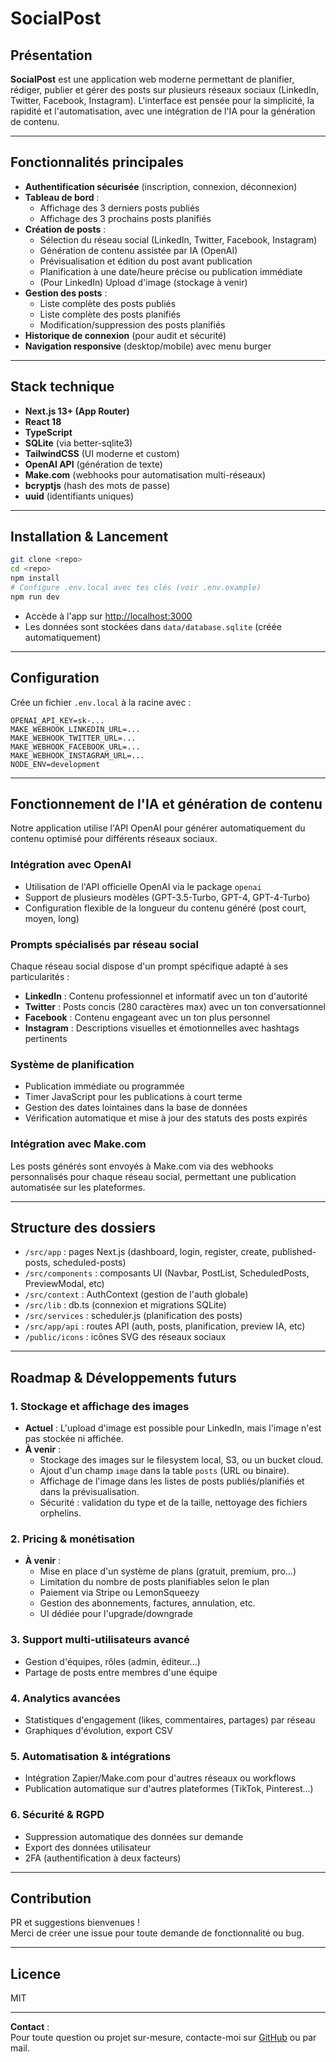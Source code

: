 # SocialPost

## Présentation

**SocialPost** est une application web moderne permettant de planifier, rédiger, publier et gérer des posts sur plusieurs réseaux sociaux (LinkedIn, Twitter, Facebook, Instagram). L'interface est pensée pour la simplicité, la rapidité et l'automatisation, avec une intégration de l'IA pour la génération de contenu.

---

## Fonctionnalités principales

- **Authentification sécurisée** (inscription, connexion, déconnexion)
- **Tableau de bord** :
  - Affichage des 3 derniers posts publiés
  - Affichage des 3 prochains posts planifiés
- **Création de posts** :
  - Sélection du réseau social (LinkedIn, Twitter, Facebook, Instagram)
  - Génération de contenu assistée par IA (OpenAI)
  - Prévisualisation et édition du post avant publication
  - Planification à une date/heure précise ou publication immédiate
  - (Pour LinkedIn) Upload d'image (stockage à venir)
- **Gestion des posts** :
  - Liste complète des posts publiés
  - Liste complète des posts planifiés
  - Modification/suppression des posts planifiés
- **Historique de connexion** (pour audit et sécurité)
- **Navigation responsive** (desktop/mobile) avec menu burger

---

## Stack technique

- **Next.js 13+ (App Router)**
- **React 18**
- **TypeScript**
- **SQLite** (via better-sqlite3)
- **TailwindCSS** (UI moderne et custom)
- **OpenAI API** (génération de texte)
- **Make.com** (webhooks pour automatisation multi-réseaux)
- **bcryptjs** (hash des mots de passe)
- **uuid** (identifiants uniques)

---

## Installation & Lancement

```bash
git clone <repo>
cd <repo>
npm install
# Configure .env.local avec tes clés (voir .env.example)
npm run dev
```

- Accède à l'app sur [http://localhost:3000](http://localhost:3000)
- Les données sont stockées dans `data/database.sqlite` (créée automatiquement)

---

## Configuration

Crée un fichier `.env.local` à la racine avec :

```
OPENAI_API_KEY=sk-...
MAKE_WEBHOOK_LINKEDIN_URL=...
MAKE_WEBHOOK_TWITTER_URL=...
MAKE_WEBHOOK_FACEBOOK_URL=...
MAKE_WEBHOOK_INSTAGRAM_URL=...
NODE_ENV=development
```

---

## Fonctionnement de l'IA et génération de contenu

Notre application utilise l'API OpenAI pour générer automatiquement du contenu optimisé pour différents réseaux sociaux.

### Intégration avec OpenAI

- Utilisation de l'API officielle OpenAI via le package `openai`
- Support de plusieurs modèles (GPT-3.5-Turbo, GPT-4, GPT-4-Turbo)
- Configuration flexible de la longueur du contenu généré (post court, moyen, long)

### Prompts spécialisés par réseau social

Chaque réseau social dispose d'un prompt spécifique adapté à ses particularités :

- **LinkedIn** : Contenu professionnel et informatif avec un ton d'autorité
- **Twitter** : Posts concis (280 caractères max) avec un ton conversationnel
- **Facebook** : Contenu engageant avec un ton plus personnel
- **Instagram** : Descriptions visuelles et émotionnelles avec hashtags pertinents

### Système de planification

- Publication immédiate ou programmée
- Timer JavaScript pour les publications à court terme
- Gestion des dates lointaines dans la base de données
- Vérification automatique et mise à jour des statuts des posts expirés

### Intégration avec Make.com

Les posts générés sont envoyés à Make.com via des webhooks personnalisés pour chaque réseau social, permettant une publication automatisée sur les plateformes.

---

## Structure des dossiers

- `/src/app` : pages Next.js (dashboard, login, register, create, published-posts, scheduled-posts)
- `/src/components` : composants UI (Navbar, PostList, ScheduledPosts, PreviewModal, etc)
- `/src/context` : AuthContext (gestion de l'auth globale)
- `/src/lib` : db.ts (connexion et migrations SQLite)
- `/src/services` : scheduler.js (planification des posts)
- `/src/app/api` : routes API (auth, posts, planification, preview IA, etc)
- `/public/icons` : icônes SVG des réseaux sociaux

---

## Roadmap & Développements futurs

### 1. **Stockage et affichage des images**
- **Actuel** : L'upload d'image est possible pour LinkedIn, mais l'image n'est pas stockée ni affichée.
- **À venir** :
  - Stockage des images sur le filesystem local, S3, ou un bucket cloud.
  - Ajout d'un champ `image` dans la table `posts` (URL ou binaire).
  - Affichage de l'image dans les listes de posts publiés/planifiés et dans la prévisualisation.
  - Sécurité : validation du type et de la taille, nettoyage des fichiers orphelins.

### 2. **Pricing & monétisation**
- **À venir** :
  - Mise en place d'un système de plans (gratuit, premium, pro...)
  - Limitation du nombre de posts planifiables selon le plan
  - Paiement via Stripe ou LemonSqueezy
  - Gestion des abonnements, factures, annulation, etc.
  - UI dédiée pour l'upgrade/downgrade

### 3. **Support multi-utilisateurs avancé**
- Gestion d'équipes, rôles (admin, éditeur...)
- Partage de posts entre membres d'une équipe

### 4. **Analytics avancées**
- Statistiques d'engagement (likes, commentaires, partages) par réseau
- Graphiques d'évolution, export CSV

### 5. **Automatisation & intégrations**
- Intégration Zapier/Make.com pour d'autres réseaux ou workflows
- Publication automatique sur d'autres plateformes (TikTok, Pinterest...)

### 6. **Sécurité & RGPD**
- Suppression automatique des données sur demande
- Export des données utilisateur
- 2FA (authentification à deux facteurs)

---

## Contribution

PR et suggestions bienvenues !  
Merci de créer une issue pour toute demande de fonctionnalité ou bug.

---

## Licence

MIT

---

**Contact** :  
Pour toute question ou projet sur-mesure, contacte-moi sur [GitHub](https://github.com/) ou par mail.
